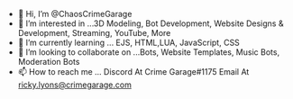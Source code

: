 - 👋 Hi, I’m @ChaosCrimeGarage 
- 👀 I’m interested in ...3D Modeling, Bot Development, Website Designs & Development, Streaming, YouTube, More
- 🌱 I’m currently learning ... EJS, HTML,LUA, JavaScript, CSS
- 💞️ I’m looking to collaborate on ...Bots, Website Templates, Music Bots, Moderation Bots
- 📫 How to reach me ... Discord At Crime Garage#1175 Email At ricky.lyons@crimegarage.com 

<!---
ChaosCrimeGarage/ChaosCrimeGarage is a ✨ special ✨ repository because its `README.md` (this file) appears on your GitHub profile.
You can click the Preview link to take a look at your changes.
--->

